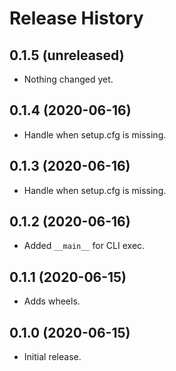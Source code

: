 Release History
===============

0.1.5 (unreleased)
------------------

- Nothing changed yet.


0.1.4 (2020-06-16)
------------------

- Handle when setup.cfg is missing.


0.1.3 (2020-06-16)
------------------

- Handle when setup.cfg is missing.


0.1.2 (2020-06-16)
------------------

- Added `__main__` for CLI exec.


0.1.1 (2020-06-15)
------------------

- Adds wheels.


0.1.0 (2020-06-15)
------------------

-   Initial release.
